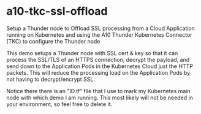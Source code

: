 # a10-tkc-ssl-offload
Setup a Thunder node to Offload SSL processing from a Cloud Application running on Kubernetes and using the A10 Thunder Kubernetes Connector (TKC) to configure the Thunder node

This demo setups a Thunder node with SSL cert & key so that it can process the SSL/TLS of an HTTPS connection, decrypt the payload, and send down to the Application Pods in the Kubernetes Cloud just the HTTP packets. This will reduce the processing load on the Application Pods by not having to decrypt/encrypt SSL.

Notice there there is an "ID.tf" file that I use to mark my Kubernetes main node with which demo I am running. This most likely will not be needed in your environment, so feel free to delete it.

